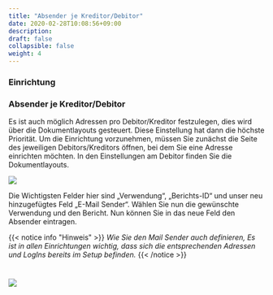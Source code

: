 ```yaml
---
title: "Absender je Kreditor/Debitor"
date: 2020-02-28T10:08:56+09:00
description: 
draft: false
collapsible: false
weight: 4
---
```

### Einrichtung

### Absender je Kreditor/Debitor

Es ist auch möglich Adressen pro Debitor/Kreditor festzulegen, dies wird über die Dokumentlayouts gesteuert. Diese Einstellung hat dann die höchste Priorität. Um die Einrichtung vorzunehmen, müssen Sie zunächst die Seite des jeweiligen Debitors/Kreditors öffnen, bei dem Sie eine Adresse einrichten möchten. In den Einstellungen am Debitor finden Sie die Dokumentlayouts.

![](images/apps/senderdocument.PNG)

Die Wichtigsten Felder hier sind „Verwendung“, „Berichts-ID“ und unser neu hinzugefügtes Feld „E-Mail Sender“. Wählen Sie nun die gewünschte Verwendung und den Bericht. Nun können Sie in das neue Feld den Absender eintragen.

{{< notice info "Hinweis" >}}
 _Wie Sie den Mail Sender auch definieren, Es ist in allen Einrichtungen wichtig, dass sich die entsprechenden Adressen und LogIns bereits im Setup befinden._
{{< /notice >}}
#

![](images/apps/senderdocument2.PNG)
